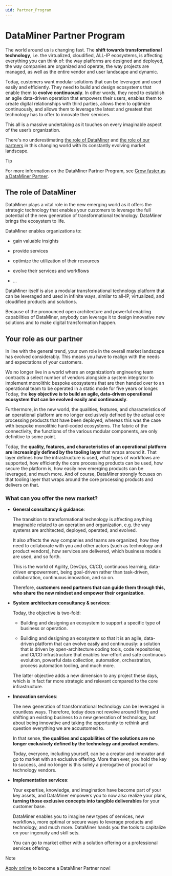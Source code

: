```yaml
---
uid: Partner_Program
---
```


# DataMiner Partner Program

The world around us is changing fast. The **shift towards transformational technology**, i.e. the virtualized, cloudified, ALL-IP ecosystems, is affecting everything you can think of: the way platforms are designed and deployed, the way companies are organized and operate, the way projects are managed, as well as the entire vendor and user landscape and dynamic.

Today, customers want modular solutions that can be leveraged and used easily and efficiently. They need to build and design ecosystems that enable them to **evolve continuously**. In other words, they need to establish an agile data-driven operation that empowers their users, enables them to create digital relationships with third parties, allows them to optimize continuously, and allows them to leverage the latest and greatest that technology has to offer to innovate their services.

This all is a massive undertaking as it touches on every imaginable aspect of the user’s organization.

There's no underestimating [the role of DataMiner](#the-role-of-dataminer) and [the role of our partners](#your-role-as-our-partner) in this changing world with its constantly evolving market landscape.

> [!TIP]
> For more information on the DataMiner Partner Program, see [Grow faster as a DataMiner Partner](https://skyline.be/partner).

## The role of DataMiner

DataMiner plays a vital role in the new emerging world as it offers the strategic technology that enables your customers to leverage the full potential of the new generation of transformational technology. DataMiner brings the ecosystem to life.

DataMiner enables organizations to:

- gain valuable insights

- provide services

- optimize the utilization of their resources

- evolve their services and workflows

- ...

DataMiner itself is also a modular transformational technology platform that can be leveraged and used in infinite ways, similar to all-IP, virtualized, and cloudified products and solutions.

Because of the pronounced open architecture and powerful enabling capabilities of DataMiner, anybody can leverage it to design innovative new solutions and to make digital transformation happen.

## Your role as our partner

In line with the general trend, your own role in the overall market landscape has evolved considerably. This means you have to realign with the needs and expectations of your customers.

We no longer live in a world where an organization’s engineering team contracts a select number of vendors alongside a system integrator to implement monolithic bespoke ecosystems that are then handed over to an operational team to be operated in a static mode for five years or longer. Today, the **key objective is to build an agile, data-driven operational ecosystem that can be evolved easily and continuously**.

Furthermore, in the new world, the qualities, features, and characteristics of an operational platform are no longer exclusively defined by the actual core processing products that have been deployed, whereas this was the case with bespoke monolithic hard-coded ecosystems. The fabric of the connectivity, the functions of the various modular components, are only definitive to some point.

Today, the **quality, features, and characteristics of an operational platform are increasingly defined by the tooling layer** that wraps around it. That layer defines how the infrastructure is used, what types of workflows are supported, how efficiently the core processing products can be used, how secure the platform is, how easily new emerging products can be leveraged, and much more. And of course, DataMiner strongly focuses on that tooling layer that wraps around the core processing products and delivers on that.

### What can you offer the new market?

- **General consultancy & guidance**:

  The transition to transformational technology is affecting anything imaginable related to an operation and organization, e.g. the way systems are architected, deployed, operated, and evolved.

  It also affects the way companies and teams are organized, how they need to collaborate with you and other actors (such as technology and product vendors), how services are delivered, which business models are used, and so forth.

  This is the world of Agility, DevOps, CI/CD, continuous learning, data-driven empowerment, being goal-driven rather than task-driven, collaboration, continuous innovation, and so on.

  Therefore, **customers need partners that can guide them through this, who share the new mindset and empower their organization**.

- **System architecture consultancy & services**:

  Today, the objective is two-fold:

  - Building and designing an ecosystem to support a specific type of business or operation.

  - Building and designing an ecosystem so that it is an agile, data-driven platform that can evolve easily and continuously: a solution that is driven by open-architecture coding tools, code repositories, and CI/CD infrastructure that enables low-effort and safe continuous evolution, powerful data collection, automation, orchestration, process automation tooling, and much more.

  The latter objective adds a new dimension to any project these days, which is in fact far more strategic and relevant compared to the core infrastructure.

- **Innovation services**:

  The new generation of transformational technology can be leveraged in countless ways. Therefore, today does not revolve around lifting and shifting an existing business to a new generation of technology, but about being innovative and taking the opportunity to rethink and question everything we are accustomed to.

  In that sense, **the qualities and capabilities of the solutions are no longer exclusively defined by the technology and product vendors**.

  Today, everyone, including yourself, can be a creator and innovator and go to market with an exclusive offering. More than ever, you hold the key to success, and no longer is this solely a prerogative of product or technology vendors.

- **Implementation services**:

  Your expertise, knowledge, and imagination have become part of your key assets, and DataMiner empowers you to now also realize your plans, **turning those exclusive concepts into tangible deliverables** for your customer base.

  DataMiner enables you to imagine new types of services, new workflows, more optimal or secure ways to leverage products and technology, and much more. DataMiner hands you the tools to capitalize on your ingenuity and skill sets.

  You can go to market either with a solution offering or a professional services offering.

> [!NOTE]
> [Apply online](xref:Becoming_a_DataMiner_Partner#application-procedure) to become a DataMiner Partner now!
